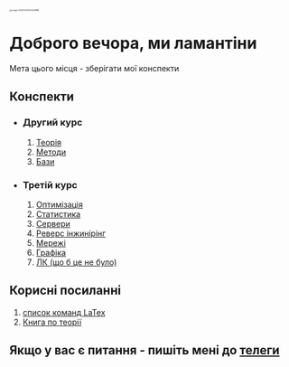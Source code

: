 <img src="https://s2.loli.net/2022/03/31/JvXjZQIcSbYDdOT.png" alt="image-20220330204425888" style="zoom: 25%;" />

# **Доброго вечора, ми ламантіни**

Мета цього місця - зберігати мої конспекти

## Конспекти

- ### Другий курс

  1. [Теорія](./TeorVer.md)
  2. [Методи](./Metodi.md)
  3. [Бази](./EtoBasa.md)

- ### Третій курс

  1. [Оптимізація](./Opti.html)
  2. [Статистика](./Stat.html)
  3. [Сервери](./Serv.html)
  4. [Реверс інжинірінг](./Rev.html)
  5. [Мережі](./Net.html)
  6. [Графіка](./Graph.html)
  7. [ЛК (що б це не було)](./LK.html)

## Корисні посиланні

1. [список команд LaTex](http://fkn.ktu10.com/?q=node/2906) 
1. [Книга по теорії](https://drive.google.com/file/d/1gKPOS0D3TYGCp2zbGx4y5jWbbvBGBtD6/view?usp=sharing)

## Якщо у вас є питання - пишіть мені до [телеги](https://t.me/greden)